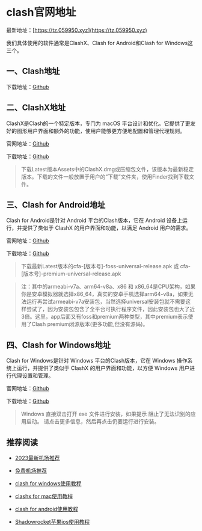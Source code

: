 # clash官网地址

最新地址：[https://tz.059950.xyz](https://tz.059950.xyz)

我们具体使用的软件通常是ClashX、Clash for Android和Clash for Windows这三个。

## 一、Clash地址

下载地址：[Github](https://github.com/Dreamacro/clash)

## 二、ClashX地址

ClashX是Clash的一个特定版本，专门为 macOS 平台设计和优化。它提供了更友好的图形用户界面和额外的功能，使用户能够更方便地配置和管理代理规则。

官网地址：[Github](https://github.com/yichengchen/clashX) 

下载地址：[Github](https://github.com/Fndroid/clash_for_windows_pkg/releases)

> 下载Latest版本Assets中的ClashX.dmg或压缩包文件，该版本为最新稳定版本。下载的文件一般放置于用户的”下载”文件夹，使用Finder找到下载文件。

## 三、Clash for Android地址

Clash for Android是针对 Android 平台的Clash版本，它在 Android 设备上运行，并提供了类似于 ClashX 的用户界面和功能，以满足 Android 用户的需求。

官网地址：[Github](https://github.com/Kr328/ClashForAndroid)

下载地址：[Github](https://github.com/Kr328/ClashForAndroid/releases)

> 下载最新Latest版本的cfa-[版本号]-foss-universal-release.apk 或 cfa-[版本号]-premium-universal-release.apk

> 注：其中的armeabi-v7a、arm64-v8a、x86 和 x86_64是CPU架构，如果你是安卓模拟器就选择x86_64，真实的安卓手机选择arm64-v8a，如果无法运行再尝试armeabi-v7a安装包，当然选择universal安装包就不需要这样尝试了，因为安装包包含了全平台可执行程序文件，因此安装包也大了近3倍。这里，app后面又有foss和premium两种类型，其中premium表示使用了Clash premium闭源版本(更多功能,但没有源码)。

## 四、Clash for Windows地址

Clash for Windows是针对 Windows 平台的Clash版本，它在 Windows 操作系统上运行，并提供了类似于 ClashX 的用户界面和功能，以方便 Windows 用户进行代理设置和管理。

官网地址：[Github](https://github.com/Fndroid/clash_for_windows_pkg)

下载地址：[Github](https://github.com/Fndroid/clash_for_windows_pkg/releases)

> Windows 直接双击打开 exe 文件进行安装，如果提示 阻止了无法识别的应用启动。 请点击更多信息，然后再点击仍要运行进行安装。

## 推荐阅读

* [2023最新机场推荐](https://clever99.com/latest-agent-recommendation)
* [免费机场推荐](https://clever99.com/free-agent-subscription-recommendation)

* [clash for windows使用教程](https://github.com/winston779/clash/blob/main/clash_for_windows%E4%BD%BF%E7%94%A8%E6%95%99%E7%A8%8B.md)
* [clashx for mac使用教程](https://github.com/winston779/clash/blob/main/clashx_for_mac%E4%BD%BF%E7%94%A8%E6%95%99%E7%A8%8B.md)
* [clash for android使用教程](https://github.com/winston779/clash/blob/main/%E5%AE%89%E5%8D%93clash_for_android%E4%BD%BF%E7%94%A8%E6%95%99%E7%A8%8B.md)
* [Shadowrocket苹果ios使用教程](https://github.com/winston779/clash/blob/main/Shadowrocket%E8%8B%B9%E6%9E%9Cios%E4%BD%BF%E7%94%A8%E6%95%99%E7%A8%8B.md)


